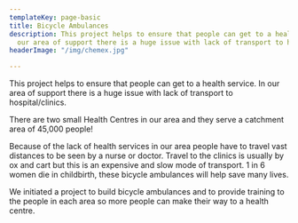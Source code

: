 ```yaml
---
templateKey: page-basic
title: Bicycle Ambulances
description: This project helps to ensure that people can get to a health service.  In
  our area of support there is a huge issue with lack of transport to hospital/clinics.
headerImage: "/img/chemex.jpg"

---
```

This project helps to ensure that people can get to a health service. In our area of support there is a huge issue with lack of transport to hospital/clinics.

There are two small Health Centres in our area and they serve a catchment area of 45,000 people!

Because of the lack of health services in our area people have to travel vast distances to be seen by a nurse or doctor. Travel to the clinics is usually by ox and cart but this is an expensive and slow mode of transport. 1 in 6 women die in childbirth, these bicycle ambulances will help save many lives.

We initiated a project to build bicycle ambulances and to provide training to the people in each area so more people can make their way to a health centre.